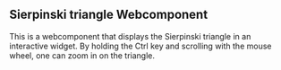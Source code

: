 ## Sierpinski triangle Webcomponent
This is a webcomponent that displays the Sierpinski triangle in an interactive widget.  By holding the Ctrl key and scrolling with the mouse wheel, one can zoom in on the triangle.
